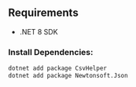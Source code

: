 ## Requirements
- .NET 8 SDK

### Install Dependencies:
```bash
dotnet add package CsvHelper
dotnet add package Newtonsoft.Json
